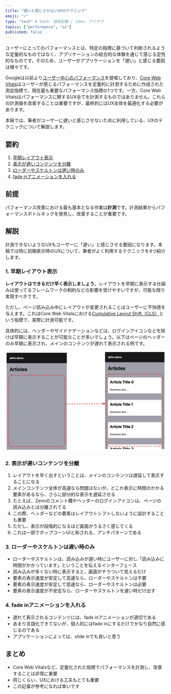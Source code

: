 ```yaml
---
title: "遅いと感じさせないUXのテクニック"
emoji: "⚡️"
type: "tech" # tech: 技術記事 / idea: アイデア
topics: ["performance", "ui"]
published: false
---
```


ユーザーにとってのパフォーマンスとは、特定の指標に基づいて判断されるような定量的なものではなく、アプリケーションの総合的な体験を通じて感じる定性的なものです。そのため、ユーザーがアプリケーションを「遅い」と感じる要因は様々です。

Googleは以前より[ユーザー中心のパフォーマンス](https://web.dev/articles/user-centric-performance-metrics?hl=ja)を提唱しており、[Core Web Vitals](https://developers.google.com/search/docs/appearance/core-web-vitals?hl=ja)はユーザーが感じるパフォーマンスを定量的に計測するために作成された測定指標で、現在最も重要なパフォーマンス指標の1つです。一方、Core Web Vitalsはパフォーマンスに関するUX全てを計測するものではありません。これらの計測値を改善することは重要ですが、最終的にはUX全体を最適化する必要があります。

本稿では、筆者がユーザーに遅いと感じさせないために利用している、UXのテクニックについて解説します。

## 要約

1. [早期レイアウト表示](#1-早期レイアウト表示)
2. [表示が遅いコンテンツを分離](#2-表示が遅いコンテンツを分離)
3. [ローダーやスケルトンは遅い時のみ](#3-ローダーやスケルトンは遅い時のみ)
4. [fade inアニメーションを入れる](#4-fade-inアニメーションを入れる)

## 前提

パフォーマンス改善における最も基本となる作業は**計測**です。計測結果からパフォーマンスボトルネックを発見し、改善することが重要です。

## 解説

計測できないようなUXもユーザーに「遅い」と感じさせる要因になります。本稿では特に初期表示時のUXについて、筆者がよく利用するテクニックを4つ紹介します。

### 1. 早期レイアウト表示

**レイアウトはできるだけ早く表示しましょう**。レイアウトを早期に表示する仕組みは使ってるフレームワークの制約などの影響を受けやすいですが、可能な限り実現すべきです。

ただし、ページ読み込み中にレイアウトが変更されることはユーザーに不快感を与えます。これはCore Web Vitalsにおける[Cumulative Layout Shift（CLS）](https://web.dev/articles/cls?hl=ja)という指標で、実際に計測可能です。

具体的には、ヘッダーやサイドナゲーションなどは、ログインアイコンなどを除けば早期に表示することが可能なことが多いでしょう。以下はページのヘッダーのみ早期に表示され、メインのコンテンツが遅れて表示される例です。

![レイアウト表示](/images/ux-tips-avoid-slowness/layout.png)

### 2. 表示が遅いコンテンツを分離

1. レイアウトを早く出すということは、メインのコンテンツは遅延して表示することになる
2. メインコンテンツ全体が高速なら問題はないが、どこか表示に時間のかかる要素があるなら、さらに部分的な表示を遅延させる
3. たとえば、Zennのコメント欄やヘッダーのログインアイコンは、ページの読み込みとは分離されてる
4. この際、ヘッダーなどの要素はレイアウトシフトしないように設計することも重要
5. ただし、表示が段階的になるほど画面がうるさく感じてくる
6. これは一部でポップコーンUIと称される、アンチパターンである

### 3. ローダーやスケルトンは遅い時のみ

- ローダーやスケルトンは、読み込みが遅い時にユーザーに対し「読み込みに時間がかかっています」ということを伝えるインターフェース
- 読み込みが多くない時に表示すると、画面がチラついて見えるだけ
- 要素の表示速度が安定して高速なら、ローダーやスケルトンは不要
- 要素の表示速度が安定して低速なら、ローダーやスケルトンは必要
- 要素の表示速度が不安定なら、ローダーやスケルトンを遅い時だけ出す

### 4. fade inアニメーションを入れる

- 遅れて表示されるコンテンツには、fade inアニメーションが適切である
- あまり言語化できてないが、個人的にはfade inにするだけでかなり自然に感じるのである
- アプリケーションによっては、slide inでも良いと思う

## まとめ

- Core Web Vitalsなど、定量化された指標でパフォーマンスを計測し、改善することは非常に重要
- 同じくらい、UXにおける工夫もとても重要
- この記事が参考になれば幸いです
